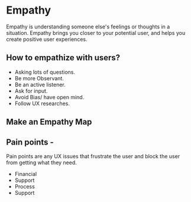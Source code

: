 # Empathy
Empathy is understanding someone else's feelings or thoughts in a situation. Empathy brings you closer to your potential user, and helps you create positive user experiences.

## How to empathize with users?
* Asking lots of questions.
* Be more Observant. 
* Be an active listener.
* Ask for input.
* Avoid Bias/ have open mind.
* Follow UX researches.


## Make an Empathy Map
## Pain points - 
Pain points are any UX issues that frustrate the user and block the user from getting what they need.
* Financial
* Support
* Process
* Support
